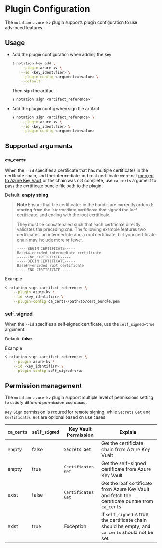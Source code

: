 # Plugin Configuration
The `notation-azure-kv` plugin supports plugin configuration to use advanced features.

## Usage
- Add the plugin configuration when adding the key
  ```sh
  $ notation key add \
      --plugin azure-kv \
      --id <key_identifier> \
      --plugin-config <argument>=<value> \
      --default
  ```
  Then sign the artifact
  ```
  $ notation sign <artifact_reference>
  ```

- Add the plugin config when sign the artifact
  ```sh
  $ notation sign <artifact_reference> \
      --plugin azure-kv \
      --id <key_identifier> \
      --plugin-config <argument>=<value>
  ```

## Supported arguments
### ca_certs
When the `--id` specifies a certificate that has multiple certificates in the certifcate chain, and the intermediate and root certificate were not [merged to Azure Key Vault](https://learn.microsoft.com//azure/key-vault/certificates/create-certificate-signing-request) or the chain was not complete, use `ca_certs` argument to pass the certificate bundle file path to the plugin.

Default: **empty string**

> **Note** Ensure that the certificates in the bundle are correctly ordered: starting from the intermediate certificate that signed the leaf certificate, and ending with the root certificate.
> 
> They must be concatenated such that each certificate directly validates the preceding one. The following example features two certificates: an intermediate and a root certificate, but your certificate chain may include more or fewer.
> 
> ```pem
> -----BEGIN CERTIFICATE-----
> Base64–encoded intermediate certificate
> -----END CERTIFICATE-----
> -----BEGIN CERTIFICATE-----
> Base64–encoded root certificate
> -----END CERTIFICATE-----
> ```

Example
```sh
$ notation sign <artifact_reference> \
    --plugin azure-kv \
    --id <key_identifier> \
    --plugin-config ca_certs=/path/to/cert_bundle.pem
```

### self_signed
When the `--id` specifies a self-signed certificate, use the `self_signed=true` argument.

Default: **false**

Example
```sh
$ notation sign <artifact_reference> \
    --plugin azure-kv \
    --id <key_identifier> \
    --plugin-config self_signed=true
```

## Permission management
The `notation-azure-kv` plugin support multiple level of permissions setting to satisfy different permission use cases. 

`Key Sign` permission is requred for remote signing, while `Secrets Get` and `Certificates Get` are optional based on use cases.

|`ca_certs`|`self_signed`|Key Vault Permission| Explain|
|-|-|-|-|
|empty|false|`Secrets Get`|Get the certificiate chain from Azure Key Vualt|
|empty|true|`Certificates Get`|Get the self-signed certificate from Azure Key Vault|
|exist|false|`Certificates Get`|Get the leaf certificate from Azure Key Vault and fetch the certificate bundle from `ca_certs`|
|exist|true|Exception | If `self_signed` is true, the certificate chain should be empty, and `ca_certs` should not be set.|
